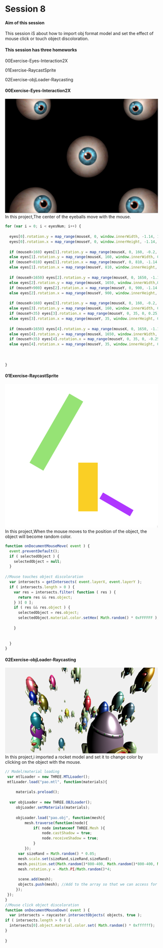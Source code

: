 Session 8
========
#### Aim of this session ####
This session iS about how to  import obj format model and set the effect of mouse click or touch object discoloration.
#### This session has three homeworks ####
00Exercise-Eyes-Interaction2X

01Exercise-RaycastSprite

02Exercise-objLoader-Raycasting

#### 00Exercise-Eyes-Interaction2X
![00Exercise](https://raw.githubusercontent.com/sunyingg/DAT505-Code/master/Pictures/texture12.png)
In this project,The center of the eyeballs move with the mouse.
 ```javascript
 for (var i = 0; i < eyesNum; i++) {

   eyes[0].rotation.y = map_range(mouseX, 0, window.innerWidth, -1.14, 1.14);
   eyes[0].rotation.x = map_range(mouseY, 0, window.innerHeight, -1.14, 1.14);

   if (mouseX<160) eyes[1].rotation.y = map_range(mouseX, 0, 160, -0.2, 0.25);
   else eyes[1].rotation.y = map_range(mouseX, 160, window.innerWidth, 0.25, 1.14);
   if (mouseY<810) eyes[1].rotation.x = map_range(mouseY, 0, 810, -1.14, -0.25);
   else eyes[1].rotation.x = map_range(mouseY, 810, window.innerHeight, -0.25, 0);

   if (mouseX<1650) eyes[2].rotation.y = map_range(mouseX, 0, 1650, -1.14, 0);
   else eyes[2].rotation.y = map_range(mouseX, 1650, window.innerWidth,0, 0.3 );
   if (mouseY<900) eyes[2].rotation.x = map_range(mouseY, 0, 900, -1.14, 0);
   else eyes[2].rotation.x = map_range(mouseY, 900, window.innerHeight, 0, 0.2);

   if (mouseX<160) eyes[3].rotation.y = map_range(mouseX, 0, 160, -0.2, 0.25);
   else eyes[3].rotation.y = map_range(mouseX, 160, window.innerWidth, 0.25, 1.14);
   if (mouseY<35) eyes[3].rotation.x = map_range(mouseY, 0, 35, 0, 0.25);
   else eyes[3].rotation.x = map_range(mouseY, 35, window.innerHeight, 0.25, 1.14);

   if (mouseX<1650) eyes[4].rotation.y = map_range(mouseX, 0, 1650, -1.14, 0);
   else eyes[4].rotation.y = map_range(mouseX, 1650, window.innerWidth, 0, 0.3);
   if (mouseY<35) eyes[4].rotation.x = map_range(mouseY, 0, 35, 0, -0.25);
   else eyes[4].rotation.x = map_range(mouseY, 35, window.innerHeight, 0.25, 1.14);



 }
 ```

 #### 01Exercise-RaycastSprite
![00Exercise](https://raw.githubusercontent.com/sunyingg/DAT505-Code/master/Pictures/texture13.png)
 In this project,When the mouse moves to the position of the object, the object will become random color.

  ```javascript
  function onDocumentMouseMove( event ) {
    event.preventDefault();
    if ( selectedObject ) {
      selectedObject = null;
    }

//Mouse touches object discoloration
    var intersects = getIntersects( event.layerX, event.layerY );
    if ( intersects.length > 0 ) {
      var res = intersects.filter( function ( res ) {
        return res && res.object;
      } )[ 0 ];
      if ( res && res.object ) {
        selectedObject = res.object;
        selectedObject.material.color.setHex( Math.random() * 0xFFFFFF );

      }


    }
  }

  ```

  #### 02Exercise-objLoader-Raycasting
![02Exercise](https://raw.githubusercontent.com/sunyingg/DAT505-Code/master/Pictures/texture15.png)
  In this project,i imported a rocket model and set it to change color by clicking on the object with the mouse.
   ```javascript
   // Model/material loading
 	var mtlLoader = new THREE.MTLLoader();
 	mtlLoader.load("pao.mtl", function(materials){

 		materials.preload();

     var objLoader = new THREE.OBJLoader();
 		objLoader.setMaterials(materials);

   		objLoader.load("pao.obj", function(mesh){
   			mesh.traverse(function(node){
   				if( node instanceof THREE.Mesh ){
   					node.castShadow = true;
   					node.receiveShadow = true;
   				}
   			});
         var sizeRand = Math.random() * 0.05;
         mesh.scale.set(sizeRand,sizeRand,sizeRand);
         mesh.position.set(Math.random()*800-400, Math.random()*800-400, Math.random()*800-400);
         mesh.rotation.y = -Math.PI/Math.random()*4;

         scene.add(mesh);
         objects.push(mesh); //Add to the array so that we can access for raycasting
   		});
   	});
   }
   //Mouse click object discoloration
   function onDocumentMouseDown( event ) {
     var intersects = raycaster.intersectObjects( objects, true );
   if ( intersects.length > 0 ) {
     intersects[0].object.material.color.set( Math.random() * 0xffffff);
   }

   }

   ```
